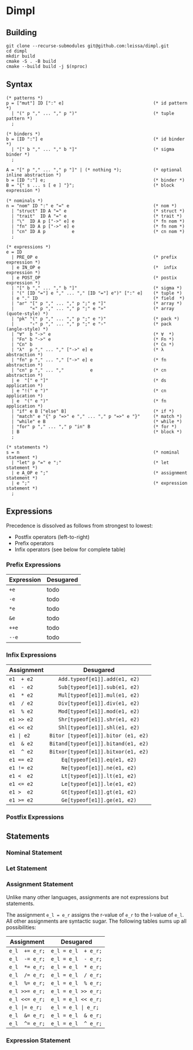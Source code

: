 # Dimpl

## Building

```
git clone --recurse-submodules git@github.com:leissa/dimpl.git
cd dimpl
mkdir build
cmake -S . -B build
cmake --build build -j $(nproc)
```

## Syntax

```ebnf
(* patterns *)
p = ["mut"] ID [":" e]                                  (* id pattern *)
  | "(" p "," ... "," p ")"                             (* tuple pattern *)
  ;

(* binders *)
b = [ID ":"] e                                          (* id binder *)
  | "[" b "," ... "," b "]"                             (* sigma binder *)
  ;

A = "[" p "," ... "," p "]" | (* nothing *);            (* optional inline abstraction *)
b = [ID ":"] e;                                         (* binder *)
B = "{" s ... s [ e ] "}";                              (* block expression *)

(* nominals *)
n = "nom" ID ":" e "=" e                                (* nom *)
  | "struct" ID A "=" e                                 (* struct *)
  | "trait"  ID A "=" e                                 (* trait *)
  | "\"  ID A p ["->" e] e                              (* fn nom *)
  | "fn" ID A p ["->" e] e                              (* fn nom *)
  | "cn" ID A p          e                              (* cn nom *)
  ;

(* expressions *)
e = ID
  | PRE_OP e                                            (* prefix expression *)
  | e IN_OP e                                           (*  infix expression *)
  | e POST_OP                                           (* postix expression *)
  | "[" b "," ... "," b "]"                             (* sigma *)
  | "(" [ID "="] e "," ... "," [ID "="] e")" [":" e]    (* tuple *)
  | e "." ID                                            (* field  *)
  | "ar" "[" p "," ... "," p ";" e "]"                  (* array *)
  |      "«" p "," ... "," p ";" e "»"                  (* array (quote-style) *)
  | "pk" "(" p "," ... "," p ";" e ")"                  (* pack *)
  |      "‹" p "," ... "," p ";" e "›"                  (* pack (angle-style) *)
  | "∀"  b "->" e                                       (* ∀  *)
  | "Fn" b "->" e                                       (* Fn *)
  | "Cn" b                                              (* Cn *)
  | "λ"  p "," ... "," ["->" e] e                       (* λ  abstraction *)
  | "fn" p "," ... "," ["->" e] e                       (* fn abstraction *)
  | "cn" p "," ... ","          e                       (* cn abstraction *)
  | e  "[" e "]"                                        (* ds application *)
  | e "!(" e ")"                                        (* cn application *)
  | e  "(" e ")"                                        (* fn application *)
  | "if" e B ["else" B]                                 (* if *)
  | "match" e "{" p "=>" e "," ... "," p "=>" e "}"     (* match *)
  | "while" e B                                         (* while *)
  | "for" p "," ... "," p "in" B                        (* for *)
  | B                                                   (* block *)
  ;

(* statements *)
s = n                                                   (* nominal statement *)
  | "let" p "=" e ";"                                   (* let statement *)
  | e A_OP e ";"                                        (* assignment statement *)
  | e ";"                                               (* expression statement *)
  ;
```

## Expressions

Precedence is dissolved as follows from strongest to lowest:
* Postfix operators (left-to-right)
* Prefix operators
* Infix operators (see below for complete table)

### Prefix Expressions

| Expression  | Desugared           |
| ----------  | ------------------- |
| `+e`        | todo    |
| `-e`        | todo    |
| `*e`        | todo    |
| `&e`        | todo    |
| `++e`       | todo    |
| `--e`       | todo    |

### Infix Expressions

| Assignment | Desugared                            |
| ---------- | ------------------------------------ |
| `e1  + e2` | `   Add.typeof[e1]].add(e1, e2)`     |
| `e1  - e2` | `   Sub[typeof[e1]].sub(e1, e2)`     |
| `e1  * e2` | `   Mul[typeof[e1]].mul(e1, e2)`     |
| `e1  / e2` | `   Div[typeof[e1]].div(e1, e2)`     |
| `e1  % e2` | `   Mod[typeof[e1]].mod(e1, e2)`     |
| `e1 >> e2` | `   Shr[typeof[e1]].shr(e1, e2)`     |
| `e1 << e2` | `   Shl[typeof[e1]].shl(e1, e2)`     |
| `e1 \| e2` | `Bitor [typeof[e1]].bitor (e1, e2)`  |
| `e1  & e2` | `Bitand[typeof[e1]].bitand(e1, e2)`  |
| `e1  ^ e2` | `Bitxor[typeof[e1]].bitxor(e1, e2)`  |
| `e1 == e2` | `    Eq[typeof[e1]].eq(e1, e2)`      |
| `e1 != e2` | `    Ne[typeof[e1]].ne(e1, e2)`      |
| `e1 <  e2` | `    Lt[typeof[e1]].lt(e1, e2)`      |
| `e1 <= e2` | `    Le[typeof[e1]].le(e1, e2)`      |
| `e1 >  e2` | `    Gt[typeof[e1]].gt(e1, e2)`      |
| `e1 >= e2` | `    Ge[typeof[e1]].ge(e1, e2)`      |

### Postfix Expressions

## Statements

### Nominal Statement

### Let Statement

### Assignment Statement

Unlike many other languages, assignments are not expressions but statements.

The assignment `e_l = e_r` assigns the r-value of `e_r` to the l-value of `e_l`.
All other assignments are syntactic sugar.
The following tables sums up all possibilities:

| Assignment     | Desugared           |
| -------------- | ------------------- |
| `e_l  += e_r;` | `e_l = e_l  + e_r;` |
| `e_l  -= e_r;` | `e_l = e_l  - e_r;` |
| `e_l  *= e_r;` | `e_l = e_l  * e_r;` |
| `e_l  /= e_r;` | `e_l = e_l  / e_r;` |
| `e_l  %= e_r;` | `e_l = e_l  % e_r;` |
| `e_l >>= e_r;` | `e_l = e_l >> e_r;` |
| `e_l <<= e_r;` | `e_l = e_l << e_r;` |
| `e_l \|= e_r;` | `e_l = e_l \| e_r;` |
| `e_l  &= e_r;` | `e_l = e_l  & e_r;` |
| `e_l  ^= e_r;` | `e_l = e_l  ^ e_r;` |

### Expression Statement

